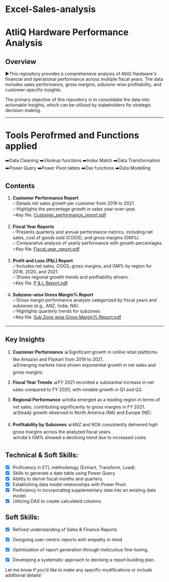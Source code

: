 # Excel-Sales-analysis


# AtliQ Hardware Performance Analysis

## Overview

▶️This repository provides a comprehensive analysis of AtliQ Hardware's financial and operational performance across multiple fiscal years. The data includes sales performance, gross margins, subzone-wise profitability, and customer-specific insights.

The primary objective of this repository is to consolidate the data into actionable insights, which can be utilized by stakeholders for strategic decision-making.

---

# Tools Perofrmed and Functions applied
  ➡️Data Cleaning
  ➡️Vlookup functions
  ➡️Index Match
  ➡️Data Transformation
  ➡️Power Query
  ➡️Power Pivot tables
  ➡️Dax functions 
  ➡️Data Modelling

## Contents

1. **Customer Performance Report**  
   ✅Details net sales growth per customer from 2019 to 2021.  
   ✅Highlights the percentage growth in sales year-over-year.  
   ⭐Key file: [Customer_performance_report.pdf](./Customer_performance_report.pdf)

2. **Fiscal Year Reports**  
   ✅Presents quarterly and annual performance metrics, including net sales, cost of goods sold (COGS), and gross margins (GM%).  
   ✅Comparative analysis of yearly performance with growth percentages.  
   ⭐Key file: [Fiscal_year_report.pdf](./Fiscal_year_report.pdf)

3. **Profit and Loss (P&L) Report**  
   ✅Includes net sales, COGS, gross margins, and GM% by region for 2019, 2020, and 2021.  
   ✅Shows regional growth trends and profitability drivers.  
   ⭐Key file: [P & L Report.pdf](./P%20&%20L%20Report.pdf)

4. **Subzone-wise Gross Margin% Report**  
   ✅Gross margin performance analysis categorized by fiscal years and subzones (e.g., ANZ, India, NA).  
   ✅Highlights quarterly trends for subzones.  
   ⭐Key file: [Sub Zone wise Gross Margin% Report.pdf](./Sub%20Zone%20wise%20Gross%20Margin%25%20Report.pdf)

---

## Key Insights

1. **Customer Performance**
   📊Significant growth in online retail platforms like Amazon and Flipkart from 2019 to 2021.  
   📊Emerging markets have shown exponential growth in net sales and gross margins.

2. **Fiscal Year Trends**
   📊FY 2021 recorded a substantial increase in net sales compared to FY 2020, with notable growth in Q1 and Q3.

3. **Regional Performance**
   📊India emerged as a leading region in terms of net sales, contributing significantly to gross margins in FY 2021.  
   📊Steady growth observed in North America (NA) and Europe (NE).

4. **Profitability by Subzones**
   📊ANZ and ROA consistently delivered high gross margins across the analyzed fiscal years.  
   📊India's GM% showed a declining trend due to increased costs.
  
## Technical & Soft Skills:
- [x]	Proficiency in ETL methodology (Extract, Transform, Load).
- [x]	Skills to generate a date table using Power Query.
- [x]	Ability to derive fiscal months and quarters.
- [x]	Establishing data model relationships with Power Pivot.
- [x]	Proficiency in incorporating supplementary data into an existing data model.
- [x]	Utilizing DAX to create calculated columns.

## Soft Skills:
- [x]	Refined understanding of Sales & Finance Reports
- [x]	Designing user-centric reports with empathy in mind.
- [x]	Optimization of report generation through meticulous fine-tuning.
- [x]	Developing a systematic approach to devising a report building plan.



Let me know if you'd like to make any specific modifications or include additional details!
